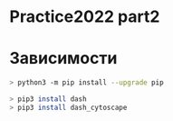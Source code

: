 # Practice2022 part2

# Зависимости

``` bash
> python3 -m pip install --upgrade pip

> pip3 install dash
> pip3 install dash_cytoscape
```
